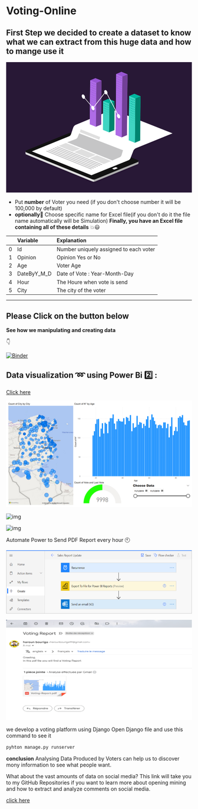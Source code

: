 # Voting-Online

## First Step we decided to create a dataset to know what we can extract from this huge data and how to mange use it

![img](images/gif.gif)

- Put **number** of Voter you need (if you don't choose number it will be 100,000 by default)
- **optionally**:rose: Choose specific name for Excel file(if you don't do it the file name automatically will be Simulation)
  **Finally, you have an Excel file containing all of these details** :boom::smiley:

|     | Variable    | Explanation                            |
| --: | :---------- | :------------------------------------- |
|   0 | Id          | Number uniquely assigned to each voter |
|   1 | Opinion     | Opinion Yes or No                      |
|   2 | Age         | Voter Age                              |
|   3 | DateByY_M_D | Date of Vote : Year-Month-Day          |
|   4 | Hour        | The Houre when vote is send            |
|   5 | City        | The city of the voter                  |

---

<h2>Please Click on the button below  </h1>

**See how we manipulating and creating data**

:point_down:

[![Binder](https://mybinder.org/badge_logo.svg)](https://mybinder.org/v2/gh/HarounTheGreat/Voting-System/main?filepath=index.ipynb)

## Data visualization :loop: using Power Bi :two: :

[Click here](https://drive.google.com/drive/folders/1lzlbsA1hEccba5gHoPWEhuBA5Et1lC-U?usp=share_link)

![img](images/Resultat.jpg)


![img](images/2.gif)

![img](images/3.gif)

Automate Power to Send PDF Report every hour :clock10:

![img](images/capture.png)

![img](images/Picture2.png)

we develop a voting platform using Django Open Django file and use this command to see it


```python
pyhton manage.py runserver
```

<!-- ![img](images/data.gif) -->


**conclusion**
Analysing Data Produced by Voters can help us to discover mony information to see what people want.

What about the vast amounts of data on social media? This link will take you to my GitHub Repositories if you want to learn more about opening mining and how to extract and analyze comments on social media.

[click here](https://github.com/HarounTheGreat/Data-Analytics)
